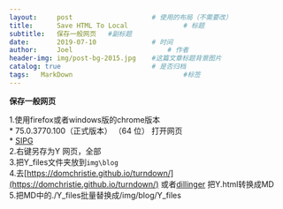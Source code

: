 ```yaml
---
layout:     post   				    # 使用的布局（不需要改）
title:      Save HTML To Local 				# 标题 
subtitle:   保存一般网页   #副标题
date:       2019-07-10 				# 时间
author:     Joel 						# 作者
header-img: img/post-bg-2015.jpg 	#这篇文章标题背景图片
catalog: true 						# 是否归档
tags:	MarkDown							#标签
---
```


**保存一般网页**  

1\.使用firefox或者windows版的chrome版本  
    *  75.0.3770.100（正式版本） （64 位） 打开网页  
    *  [SIPG](https://www.shobserver.com/toutiao/html/115104.html?group_id=6621114274582364680&app=)   
2\.右键另存为Y 网页，全部  
3\.把Y_files文件夹放到`img\blog`  
4\.去[https://domchristie.github.io/turndown/](https://domchristie.github.io/turndown/) 或者[dillinger](https://dillinger.io/) 把Y.html转换成MD  
5\.把MD中的./Y_files批量替换成/img/blog/Y_files  



